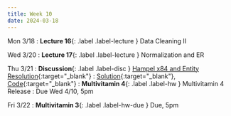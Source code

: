 ```yaml
---
title: Week 10
date: 2024-03-18
---
```


Mon 3/18
: **Lecture 16**{: .label .label-lecture } Data Cleaning II

Wed 3/20
: **Lecture 17**{: .label .label-lecture } Normalization and ER


Thu 3/21
: **Discussion**{: .label .label-disc } [Hampel x84 and Entity Resolution](https://drive.google.com/file/d/1pfryQjXczHiugPajOF4rjkBJSPgjCkl3/view?usp=sharing){:target="\_blank"}
  : [Solution](https://drive.google.com/file/d/16SDWq4lLVemLjDe2NQztyWSA4W8dRQKl/view?usp=sharing){:target="\_blank"}, [Code](https://data101.datahub.berkeley.edu/hub/user-redirect/git-pull?repo=https%3A%2F%2Fgithub.com%2Fcal-data-eng%2Fsp24-materials.git&urlpath=lab%2Ftree%2Fsp24-materials.git%2Fdisc%2Fdisc09&branch=main){:target="\_blank"}
: **Multivitamin 4**{: .label .label-hw } Multivitamin 4 Release
  : Due Wed 4/10, 5pm
  

Fri 3/22
: **Multivitamin 3**{: .label .label-hw-due } Due, 5pm
